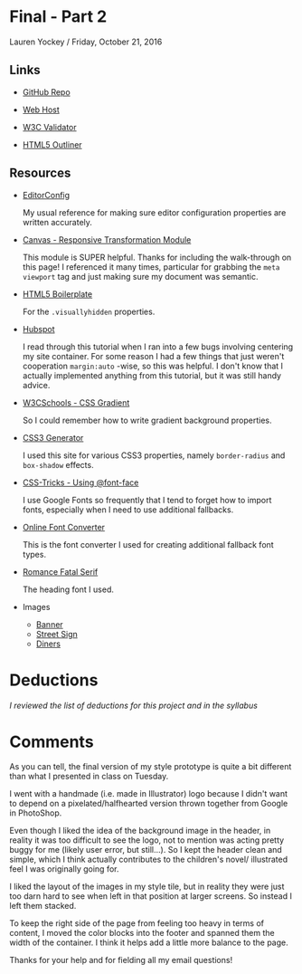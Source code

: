 # Final - Part 2

Lauren Yockey / Friday, October 21, 2016


## Links

* [GitHub Repo](https://github.com/lyockey/final_part2_yockey_lauren.git)

* [Web Host](http://laurenyockey.com/adv_web_2/project_final2_yockey_lauren/)

* [W3C Validator](https://validator.w3.org/unicorn/check?ucn_uri=laurenyockey.com%2Fadv_web_2%2Fproject_final2_yockey_lauren%2F&ucn_task=conformance#)

* [HTML5 Outliner](https://gsnedders.html5.org/outliner/process.py)


## Resources

* [EditorConfig](http://editorconfig.org/)

    My usual reference for making sure editor configuration properties are written accurately.

* [Canvas - Responsive Transformation Module](https://ufl.instructure.com/courses/330762/pages/hands-on-responsive-transformation?module_item_id=6205785)

    This module is SUPER helpful. Thanks for including the walk-through on this page! I referenced it many times, particular for grabbing the `meta viewport` tag and just making sure my document was semantic.

* [HTML5 Boilerplate](https://github.com/h5bp/html5-boilerplate/blob/master/src/css/main.css)

    For the `.visuallyhidden` properties.
* [Hubspot](http://designers.hubspot.com/docs/snippets/design/centering-your-website-using-max-width-and-auto-margins)

    I read through this tutorial when I ran into a few bugs involving centering my site container. For some reason I had a few things that just weren't cooperation `margin:auto` -wise, so this was helpful. I don't know that I actually implemented anything from this tutorial, but it was still handy advice.

* [W3CSchools - CSS Gradient](http://www.w3schools.com/css/css3_gradients.asp)

    So I could remember how to write gradient background properties.

* [CSS3 Generator](http://css3generator.com/)

    I used this site for various CSS3 properties, namely `border-radius` and `box-shadow` effects.

* [CSS-Tricks - Using @font-face](https://css-tricks.com/snippets/css/using-font-face/)

    I use Google Fonts so frequently that I tend to forget how to import fonts, especially when I need to use additional fallbacks.

* [Online Font Converter](https://onlinefontconverter.com/)

    This is the font converter I used for creating additional fallback font types.

* [Romance Fatal Serif](http://www.dafont.com/romance-fatal-serif.font)

    The heading font I used.

* Images
    * [Banner](http://vignette1.wikia.nocookie.net/harrypotter/images/c/ca/Three_Broomsticks_Inn_Pottermore.png/revision/latest?cb=20140731114456)
    * [Street Sign](http://wizardingworldpark.com/wp-content/uploads/2014/07/IMG_6970.jpg)
    * [Diners](http://orlandoinformer.com/wp-content/uploads/2014/05/leaky-cauldron.jpg)


# Deductions

_I reviewed the list of deductions for this project and in the syllabus_


# Comments

As you can tell, the final version of my style prototype is quite a bit different than what I presented in class on Tuesday.

I went with a handmade (i.e. made in Illustrator) logo because I didn't want to depend on a pixelated/halfhearted version thrown together from Google in PhotoShop.

Even though I liked the idea of the background image in the header, in reality it was too difficult to see the logo, not to mention was acting pretty buggy for me (likely user error, but still...). So I kept the header clean and simple, which I think actually contributes to the children's novel/ illustrated feel I was originally going for.

I liked the layout of the images in my style tile, but in reality they were just too darn hard to see when left in that position at larger screens. So instead I left them stacked.

To keep the right side of the page from feeling too heavy in terms of content, I moved the color blocks into the footer and spanned them the width of the container. I think it helps add a little more balance to the page.

Thanks for your help and for fielding all my email questions!
